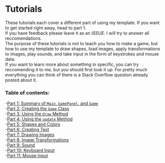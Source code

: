 # Tutorials

These tutorials each cover a different part of using my template. If you want to get started right away, head to part 1.  
If you have feedback please leave it as an *ISSUE*. I will try to answer all reccomendations.  
The purpose of these tutorials is not to teach you how to make a game, but how to use my template to draw shapes, load images, apply transformations to images, play sounds, and take input in the form of keystrokes and mouse data.  
If you want to learn more about something in specific, you can try reccomending it to me, but you should first look it up. For pretty much everything you can think of there is a Stack Overflow question already posted about it.  

### Table of contents:  
-[Part 1: Summary of `Main`, `GamePanel`, and `Game`](https://github.com/Motirock/An-Introduction-To-Java-Graphics/tree/main/Tutorials/Part%201)  
-[Part 2: Creating the `Game` Class](https://github.com/Motirock/An-Introduction-To-Java-Graphics/tree/main/Tutorials/Part%202)  
-[Part 3: Using the `draw` Method](https://github.com/Motirock/An-Introduction-To-Java-Graphics/tree/main/Tutorials/Part%203)  
-[Part 4: Using the `update` Method](https://github.com/Motirock/An-Introduction-To-Java-Graphics/tree/main/Tutorials/Part%204)  
-[Part 5: Shapes and Colors](https://github.com/Motirock/An-Introduction-To-Java-Graphics/tree/main/Tutorials/Part%205)  
-[Part 6: Creating Text](https://github.com/Motirock/An-Introduction-To-Java-Graphics/tree/main/Tutorials/Part%206)  
-[Part 7: Drawing Images](https://github.com/Motirock/An-Introduction-To-Java-Graphics/tree/main/Tutorials/Part%207)  
-[Part 8: Image Transformations](https://github.com/Motirock/An-Introduction-To-Java-Graphics/tree/main/Tutorials/Part%208)  
-[Part 9: Sound](https://github.com/Motirock/An-Introduction-To-Java-Graphics/tree/main/Tutorials/Part%209)  
-[Part 10: Keyboard Input](https://github.com/Motirock/An-Introduction-To-Java-Graphics/tree/main/Tutorials/Part%2010)  
-[Part 11: Mouse Input](https://github.com/Motirock/An-Introduction-To-Java-Graphics/tree/main/Tutorials/Part%2011)  
